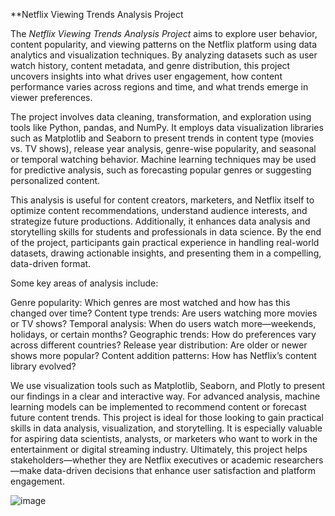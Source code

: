**Netflix Viewing Trends Analysis Project 

The *Netflix Viewing Trends Analysis Project* aims to explore user behavior, content popularity, and viewing patterns on the Netflix platform using data analytics and visualization techniques. By analyzing datasets such as user watch history, content metadata, and genre distribution, this project uncovers insights into what drives user engagement, how content performance varies across regions and time, and what trends emerge in viewer preferences.

The project involves data cleaning, transformation, and exploration using tools like Python, pandas, and NumPy. It employs data visualization libraries such as Matplotlib and Seaborn to present trends in content type (movies vs. TV shows), release year analysis, genre-wise popularity, and seasonal or temporal watching behavior. Machine learning techniques may be used for predictive analysis, such as forecasting popular genres or suggesting personalized content.

This analysis is useful for content creators, marketers, and Netflix itself to optimize content recommendations, understand audience interests, and strategize future productions. Additionally, it enhances data analysis and storytelling skills for students and professionals in data science. By the end of the project, participants gain practical experience in handling real-world datasets, drawing actionable insights, and presenting them in a compelling, data-driven format.

Some key areas of analysis include:

Genre popularity: Which genres are most watched and how has this changed over time?
Content type trends: Are users watching more movies or TV shows?
Temporal analysis: When do users watch more—weekends, holidays, or certain months?
Geographic trends: How do preferences vary across different countries?
Release year distribution: Are older or newer shows more popular?
Content addition patterns: How has Netflix’s content library evolved?

We use visualization tools such as Matplotlib, Seaborn, and Plotly to present our findings in a clear and interactive way. For advanced analysis, machine learning models can be implemented to recommend content or forecast future content trends.
This project is ideal for those looking to gain practical skills in data analysis, visualization, and storytelling. It is especially valuable for aspiring data scientists, analysts, or marketers who want to work in the entertainment or digital streaming industry. Ultimately, this project helps stakeholders—whether they are Netflix executives or academic researchers—make data-driven decisions that enhance user satisfaction and platform engagement.

![image]()
